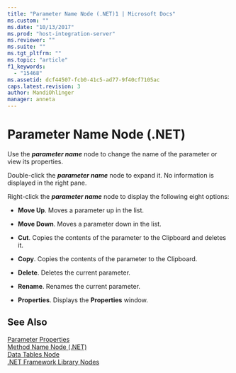 ```yaml
---
title: "Parameter Name Node (.NET)1 | Microsoft Docs"
ms.custom: ""
ms.date: "10/13/2017"
ms.prod: "host-integration-server"
ms.reviewer: ""
ms.suite: ""
ms.tgt_pltfrm: ""
ms.topic: "article"
f1_keywords: 
  - "15468"
ms.assetid: dcf44507-fcb0-41c5-ad77-9f40cf7105ac
caps.latest.revision: 3
author: MandiOhlinger
manager: anneta
---
```

# Parameter Name Node (.NET)
Use the ***parameter name*** node to change the name of the parameter or view its properties.  
  
 Double-click the ***parameter name*** node to expand it. No information is displayed in the right pane.  
  
 Right-click the ***parameter name*** node to display the following eight options:  
  
-   **Move Up**. Moves a parameter up in the list.  
  
-   **Move Down**. Moves a parameter down in the list.  
  
-   **Cut**. Copies the contents of the parameter to the Clipboard and deletes it.  
  
-   **Copy**. Copies the contents of the parameter to the Clipboard.  
  
-   **Delete**. Deletes the current parameter.  
  
-   **Rename**. Renames the current parameter.  
  
-   **Properties**. Displays the **Properties** window.  
  
## See Also  
 [Parameter Properties](../core/parameter-properties.md)   
 [Method Name Node (.NET)](../core/method-name-node-net.md)   
 [Data Tables Node](../core/data-tables-node.md)   
 [.NET Framework Library Nodes](../core/net-framework-library-nodes.md)